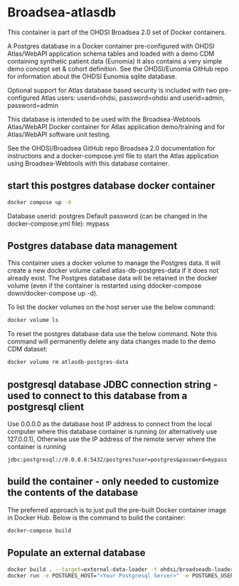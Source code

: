 # Broadsea-atlasdb

This container is part of the OHDSI Broadsea 2.0 set of Docker containers.
 
A Postgres database in a Docker container pre-configured with OHDSI Atlas/WebAPI application schema tables and loaded with a demo CDM containing synthetic patient data (Eunomia) 
It also contains a very simple demo concept set & cohort definition. See the OHDSI/Eunomia GitHub repo for information about the OHDSI Eunomia sqlite database.

Optional support for Atlas database based security is included with two pre-configured Atlas users:  userid=ohdsi, password=ohdsi and userid=admin, password=admin

This database is intended to be used with the Broadsea-Webtools Atlas/WebAPI Docker container for Atlas application demo/training and for Atlas/WebAPI software unit testing.

See the OHDSI/Broadsea GitHub repo Broadsea 2.0 documentation for instructions and a docker-compose.yml file to start the Atlas application using Broadsea-Webtools with this database container.

## start this postgres database docker container
```bash
docker compose up -d
```

Database userid: postgres
Default password (can be changed in the docker-compose.yml file): mypass


## Postgres database data management

This container uses a docker volume to manage the Postgres data. It will create a new docker volume called atlas-db-postgres-data if it does not already exist.
The Postgres database data will be retained in the docker volume (even if the container is restarted using ddocker-compose down/docker-compose up -d).

To list the docker volumes on the host server use the below command:
```bash
docker volume ls
```

To reset the postgres database data use the below command. Note this command will permanently delete any data changes made to the demo CDM dataset:
```bash
docker volume rm atlasdb-postgres-data
``` 

## postgresql database JDBC connection string - used to connect to this database from a postgresql client

Use 0.0.0.0 as the database host IP address to connect from the local computer where this database container is running (or alternatively use 127.0.0.1),
Otherwise use the IP address of the remote server where the container is running
```text
jdbc:postgresql://0.0.0.0:5432/postgres?user=postgres&password=mypass
```

## build the container - only needed to customize the contents of the database
The preferred approach is to just pull the pre-built Docker container image in Docker Hub.
Below is the command to build the container:
```bash
docker-compose build
```

## Populate an external database
```bash
docker build . --target=external-data-loader -t ohdsi/broadseadb-loader:latest 
docker run -e POSTGRES_HOST="<Your Postgresql Server>" -e POSTGRES_USER="<Your postgres username>" -e POSTGRES_DB="<Your postgres database>" -e PGPASSWORD="<Your postgres password>" lscsde/broadsea-atlasdb-loader:0.1.0
```